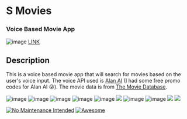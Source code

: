 # S Movies
### Voice Based Movie App 
![image](https://img.shields.io/badge/Netlify-00C7B7?style=for-the-badge&logo=netlify&logoColor=white) 
[LINK](https://s-movies-react.netlify.app/)

## Description

This is a voice based movie app that will search for movies based on the user's voice input. The voice API used is [Alan AI](https://www.alan.ai/) (I had some free promo codes for Alan AI 😜). The movie data is from [The Movie Database](https://www.themoviedb.org/).


![image](https://img.shields.io/badge/React-20232A?style=for-the-badge&logo=react&logoColor=61DAFB) ![image](https://img.shields.io/badge/Redux-593D88?style=for-the-badge&logo=redux&logoColor=white) ![image](https://img.shields.io/badge/npm-CB3837?style=for-the-badge&logo=npm&logoColor=white) ![image](https://img.shields.io/badge/Yarn-2C8EBB?style=for-the-badge&logo=yarn&logoColor=white) ![image](https://img.shields.io/badge/Vite-B73BFE?style=for-the-badge&logo=vite&logoColor=FFD62E) ![](https://img.shields.io/badge/Material%20UI-007FFF?style=for-the-badge&logo=mui&logoColor=white) ![image](	https://img.shields.io/badge/JavaScript-323330?style=for-the-badge&logo=javascript&logoColor=F7DF1E) ![image](https://img.shields.io/badge/json-5E5C5C?style=for-the-badge&logo=json&logoColor=white) ![](https://img.shields.io/badge/eslint-3A33D1?style=for-the-badge&logo=eslint&logoColor=white) ![](https://img.shields.io/badge/prettier-1A2C34?style=for-the-badge&logo=prettier&logoColor=F7BA3E)



[![No Maintenance Intended](http://unmaintained.tech/badge.svg)](http://unmaintained.tech/) [![Awesome](https://cdn.rawgit.com/sindresorhus/awesome/d7305f38d29fed78fa85652e3a63e154dd8e8829/media/badge.svg)](https://github.com/sindresorhus/awesome)  